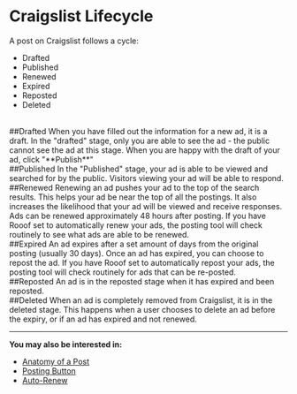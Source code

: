 # Craigslist Lifecycle
 A post on Craigslist follows a cycle:
<br>
- Drafted
- Published
- Renewed
- Expired
- Reposted
- Deleted
<br>
##Drafted
 When you have filled out the information for a new ad, it is a draft. In the "drafted" stage, only you are able to see the ad - the public cannot see the ad at this stage. When you are happy with the draft of your ad, click "**Publish**"
<br>
##Published
 In the "Published" stage, your ad is able to be viewed and searched for by the public. Visitors viewing your ad will be able to respond.
<br>
##Renewed
 Renewing an ad pushes your ad to the top of the search results. This helps your ad be near the top of all the postings. It also increases the likelihood that your ad will be viewed and receive responses.  Ads can be renewed approximately 48 hours after posting. If you have Rooof set to automatically renew your ads, the posting tool will check routinely to see what ads are able to be renewed.
<br>
##Expired
 An ad expires after a set amount of days from the original posting (usually 30 days). Once an ad has expired, you can choose to repost the ad. If you have Rooof set to automatically repost your ads, the posting tool will check routinely for ads that can be re-posted.
 <br>
 ##Reposted
 An ad is in the reposted stage when it has expired and been reposted.
 <br>
 ##Deleted
 When an ad is completely removed from Craigslist, it is in the deleted stage. This happens when a user chooses to delete an ad before the expiry, or if an ad has expired and not renewed.
 
 ---
 **You may also be interested in:**
- [Anatomy of a Post](http://docs.rooof.com/anatomymd.html) 
- [Posting Button](http://docs.rooof.com/postingbutton_md.html)
- [Auto-Renew](http://docs.rooof.com/auto-renew.html)
 